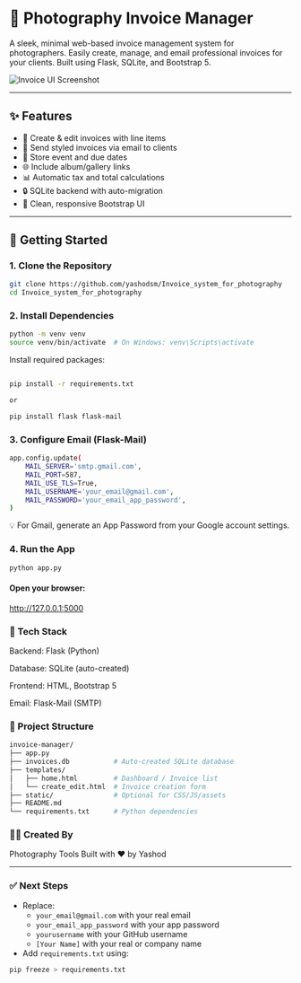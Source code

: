 # 📸 Photography Invoice Manager

A sleek, minimal web-based invoice management system for photographers. Easily create, manage, and email professional invoices for your clients. Built using Flask, SQLite, and Bootstrap 5.

![Invoice UI Screenshot](screenshot.png) <!-- Optional image preview -->

---

## ✨ Features

- 🧾 Create & edit invoices with line items
- 📧 Send styled invoices via email to clients
- 📅 Store event and due dates
- 🌐 Include album/gallery links
- 📊 Automatic tax and total calculations
- 🔒 SQLite backend with auto-migration
- 🎨 Clean, responsive Bootstrap UI

---

## 🚀 Getting Started

### 1. Clone the Repository

```bash
git clone https://github.com/yashodsm/Invoice_system_for_photography
cd Invoice_system_for_photography

```
### 2. Install Dependencies
```bash
python -m venv venv
source venv/bin/activate  # On Windows: venv\Scripts\activate
```
Install required packages:

```bash

pip install -r requirements.txt

or

pip install flask flask-mail

```
### 3. Configure Email (Flask-Mail)
```bash
app.config.update(
    MAIL_SERVER='smtp.gmail.com',
    MAIL_PORT=587,
    MAIL_USE_TLS=True,
    MAIL_USERNAME='your_email@gmail.com',
    MAIL_PASSWORD='your_email_app_password',
)

```
💡 For Gmail, generate an App Password from your Google account settings.


### 4. Run the App
```bash
python app.py
```

#### Open your browser:

http://127.0.0.1:5000

### 🧠 Tech Stack
Backend: Flask (Python)

Database: SQLite (auto-created)

Frontend: HTML, Bootstrap 5

Email: Flask-Mail (SMTP)


### 📂 Project Structure
``` bash
invoice-manager/
├── app.py
├── invoices.db           # Auto-created SQLite database
├── templates/
│   ├── home.html         # Dashboard / Invoice list
│   └── create_edit.html  # Invoice creation form
├── static/               # Optional for CSS/JS/assets
├── README.md
└── requirements.txt      # Python dependencies
```

### 👨‍💻 Created By
Photography Tools
Built with ❤️ by Yashod


---

### ✅ Next Steps

- Replace:
  - `your_email@gmail.com` with your real email
  - `your_email_app_password` with your app password
  - `yourusername` with your GitHub username
  - `[Your Name]` with your real or company name
- Add `requirements.txt` using:

```bash
pip freeze > requirements.txt
